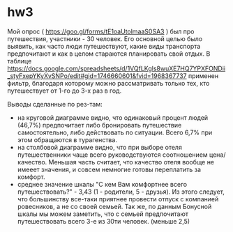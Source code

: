 # hw3
Мой опрос ( https://goo.gl/forms/tE1oaUtolmaaS0SA3 ) был про путешествия, участники - 30 человек. Его основной целью было выявить, как часто люди путешествуют, какие виды транспорта предпочитают и как в целом стараются планировать свой отдых.
В таблице https://docs.google.com/spreadsheets/d/1VQfLKgls8wuXE7HQ7YPXFONDii_styFxepYKyXvSNPo/edit#gid=1746660601&fvid=1968367737 применен фильтр, благодаря которому можно рассматривать только тех, кто путешествует от 1-го до 3-х раз в год.
 
 Выводы сделанные по рез-там:
- на круговой диаграмме видно, что одинаковый процент людей (46,7%) предпочитает либо бронировать путешествие самостоятельно, либо действовать по ситуации. Всего 6,7% при этом обращаются в турагенства.
- на столбовой диаграмме видно, что при выборе отеля путешественники чаще всего руководствуются соотношением цена/качество. Меньшая часть считает, что качество отеля вообще не имееет значения, и совсем немногие готовы переплатить за комфорт.
- среднее значение шкалы "С кем Вам комфортнее всего путешествовать?" - 3,43 (1 - родители, 5 - друзья). Из этого следует, что большинству все-таки приятнее провести отпуск с компанией ровесников, а не со своей семьей. Так же, по данным Бонусной шкалы мы можем заметить, что с семьей предпочитают путешествовать всего 3-е из 30ти человек. (меньше 2,5)

